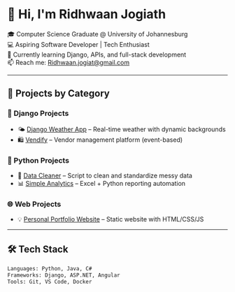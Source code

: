 # 👋 Hi, I'm Ridhwaan Jogiath

🎓 Computer Science Graduate @ University of Johannesburg  
💻 Aspiring Software Developer | Tech Enthusiast  
🌱 Currently learning Django, APIs, and full-stack development  
📫 Reach me: [Ridhwaan.jogiat@gmail.com](mailto:Ridhwaan.jogiat@gmail.com)  

---

## 🚀 Projects by Category

### 🧩 Django Projects
- 🌤️ [Django Weather App](https://github.com/Ridhwaan-Jogiat/Django-weather-app) – Real-time weather with dynamic backgrounds
- 🛍️ [Vendify](https://github.com/...) – Vendor management platform (event-based)

### 🐍 Python Projects
- 🧹 [Data Cleaner](https://github.com/...) – Script to clean and standardize messy data
- 📊 [Simple Analytics](https://github.com/...) – Excel + Python reporting automation

### 🌐 Web Projects
- 💡 [Personal Portfolio Website](https://github.com/...) – Static website with HTML/CSS/JS

---

## 🛠️ Tech Stack
```bash
Languages: Python, Java, C#
Frameworks: Django, ASP.NET, Angular
Tools: Git, VS Code, Docker


